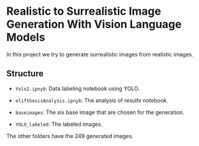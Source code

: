 # Realistic to Surrealistic Image Generation With Vision Language Models
In this project we try to generate surrealistic images from realistic images. 

## Structure

* `Yolo2.ipnyb`: 
Data labeling notebook using YOLO.

* `elifthesisAnalysis.ipnyb`:
The analysis of results notebook.

* `baseimages`:
The six base image that are chosen for the generation.

* `YOLO_labeled`:
The labeled images.

The other folders have the 249 generated images.
